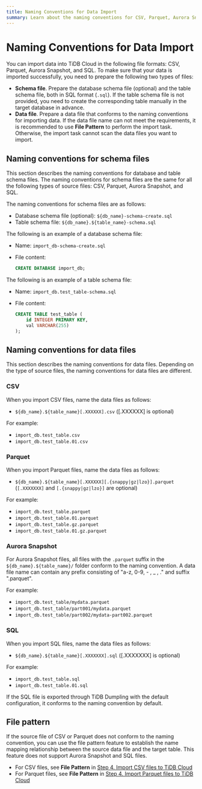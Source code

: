 ```yaml
---
title: Naming Conventions for Data Import
summary: Learn about the naming conventions for CSV, Parquet, Aurora Snapshot, and SQL files during data import.
---
```


# Naming Conventions for Data Import

You can import data into TiDB Cloud in the following file formats: CSV, Parquet, Aurora Snapshot, and SQL. To make sure that your data is imported successfully, you need to prepare the following two types of files:

- **Schema file**. Prepare the database schema file (optional) and the table schema file, both in SQL format (`.sql`). If the table schema file is not provided, you need to create the corresponding table manually in the target database in advance.
- **Data file**. Prepare a data file that conforms to the naming conventions for importing data. If the data file name can not meet the requirements, it is recommended to use **File Pattern** to perform the import task. Otherwise, the import task cannot scan the data files you want to import.

## Naming conventions for schema files

This section describes the naming conventions for database and table schema files. The naming conventions for schema files are the same for all the following types of source files: CSV, Parquet, Aurora Snapshot, and SQL.

The naming conventions for schema files are as follows:

- Database schema file (optional): `${db_name}-schema-create.sql`
- Table schema file: `${db_name}.${table_name}-schema.sql`

The following is an example of a database schema file:

- Name: `import_db-schema-create.sql`
- File content:

    ```sql
    CREATE DATABASE import_db;
    ```

The following is an example of a table schema file:

- Name: `import_db.test_table-schema.sql`
- File content:

    ```sql
    CREATE TABLE test_table (
        id INTEGER PRIMARY KEY,
        val VARCHAR(255)
    );
    ```

## Naming conventions for data files

This section describes the naming conventions for data files. Depending on the type of source files, the naming conventions for data files are different.

### CSV

When you import CSV files, name the data files as follows:

- `${db_name}.${table_name}[.XXXXXX].csv` ([.XXXXXX] is optional)

For example:

- `import_db.test_table.csv`
- `import_db.test_table.01.csv`

### Parquet

When you import Parquet files, name the data files as follows:

- `${db_name}.${table_name}[.XXXXXX][.{snappy|gz|lzo}].parquet` (`[.XXXXXXX]` and `[.{snappy|gz|lzo}]` are optional)

For example:

- `import_db.test_table.parquet`
- `import_db.test_table.01.parquet`
- `import_db.test_table.gz.parquet`
- `import_db.test_table.01.gz.parquet`

### Aurora Snapshot

For Aurora Snapshot files, all files with the `.parquet` suffix in the `${db_name}.${table_name}/` folder conform to the naming convention. A data file name can contain any prefix consisting of "a-z, 0-9, - , _ , ." and suffix ".parquet".

For example:

- `import_db.test_table/mydata.parquet`
- `import_db.test_table/part001/mydata.parquet`
- `import_db.test_table/part002/mydata-part002.parquet`

### SQL

When you import SQL files, name the data files as follows:

- `${db_name}.${table_name}[.XXXXXXX].sql` ([.XXXXXXX] is optional)

For example:

- `import_db.test_table.sql`
- `import_db.test_table.01.sql`

If the SQL file is exported through TiDB Dumpling with the default configuration, it conforms to the naming convention by default.

## File pattern

If the source file of CSV or Parquet does not conform to the naming convention, you can use the file pattern feature to establish the name mapping relationship between the source data file and the target table. This feature does not support Aurora Snapshot and SQL files.

- For CSV files, see **File Pattern** in [Step 4. Import CSV files to TiDB Cloud](/tidbcloud/import-csv-files.md#step-4-import-csv-files-to-tidb-cloud)
- For Parquet files, see **File Pattern** in [Step 4. Import Parquet files to TiDB Cloud](/tidbcloud/import-parquet-files.md#step-4-import-parquet-files-to-tidb-cloud)
